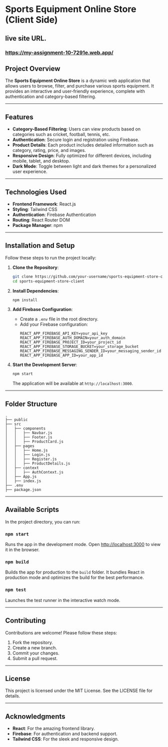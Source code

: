 # Sports Equipment Online Store (Client Side)

## live site URL.

### https://my-assignment-10-7291e.web.app/

## Project Overview
The **Sports Equipment Online Store** is a dynamic web application that allows users to browse, filter, and purchase various sports equipment. It provides an interactive and user-friendly experience, complete with authentication and category-based filtering.

---

## Features
- **Category-Based Filtering**: Users can view products based on categories such as cricket, football, tennis, etc.
- **Authentication**: Secure login and registration using Firebase.
- **Product Details**: Each product includes detailed information such as category, rating, price, and images.
- **Responsive Design**: Fully optimized for different devices, including mobile, tablet, and desktop.
- **Dark Mode**: Toggle between light and dark themes for a personalized user experience.

---

## Technologies Used
- **Frontend Framework**: React.js
- **Styling**: Tailwind CSS
- **Authentication**: Firebase Authentication
- **Routing**: React Router DOM
- **Package Manager**: npm

---

## Installation and Setup

Follow these steps to run the project locally:

1. **Clone the Repository**:
   ```bash
   git clone https://github.com/your-username/sports-equipment-store-client.git
   cd sports-equipment-store-client
   ```

2. **Install Dependencies**:
   ```bash
   npm install
   ```

3. **Add Firebase Configuration**:
   - Create a `.env` file in the root directory.
   - Add your Firebase configuration:
     ```env
     REACT_APP_FIREBASE_API_KEY=your_api_key
     REACT_APP_FIREBASE_AUTH_DOMAIN=your_auth_domain
     REACT_APP_FIREBASE_PROJECT_ID=your_project_id
     REACT_APP_FIREBASE_STORAGE_BUCKET=your_storage_bucket
     REACT_APP_FIREBASE_MESSAGING_SENDER_ID=your_messaging_sender_id
     REACT_APP_FIREBASE_APP_ID=your_app_id
     ```

4. **Start the Development Server**:
   ```bash
   npm start
   ```
   The application will be available at `http://localhost:3000`.

---

## Folder Structure
```
.
├── public
├── src
│   ├── components
│   │   ├── Navbar.js
│   │   ├── Footer.js
│   │   ├── ProductCard.js
│   ├── pages
│   │   ├── Home.js
│   │   ├── Login.js
│   │   ├── Register.js
│   │   ├── ProductDetails.js
│   ├── context
│   │   ├── AuthContext.js
│   ├── App.js
│   ├── index.js
├── .env
├── package.json
```

---

## Available Scripts

In the project directory, you can run:

### `npm start`
Runs the app in the development mode. Open [http://localhost:3000](http://localhost:3000) to view it in the browser.

### `npm build`
Builds the app for production to the `build` folder. It bundles React in production mode and optimizes the build for the best performance.

### `npm test`
Launches the test runner in the interactive watch mode.

---

## Contributing
Contributions are welcome! Please follow these steps:
1. Fork the repository.
2. Create a new branch.
3. Commit your changes.
4. Submit a pull request.

---

## License
This project is licensed under the MIT License. See the LICENSE file for details.

---

## Acknowledgments
- **React**: For the amazing frontend library.
- **Firebase**: For authentication and backend support.
- **Tailwind CSS**: For the sleek and responsive design.
